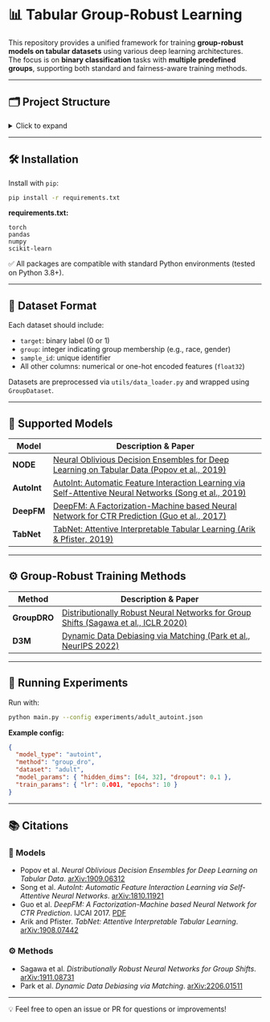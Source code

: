 # 📊 Tabular Group-Robust Learning

This repository provides a unified framework for training **group-robust models on tabular datasets** using various deep learning architectures.  
The focus is on **binary classification** tasks with **multiple predefined groups**, supporting both standard and fairness-aware training methods.

---

## 🗂️ Project Structure

<details>
<summary>Click to expand</summary>

```
project/
├── dataset/                    # Raw and processed data
├── models/                     # Model architectures
│   ├── node.py
│   ├── autoint.py
│   ├── deepfm.py
│   ├── tabnet.py
│   └── __init__.py
├── utils/                      # Utilities for training and evaluation
│   ├── data_loader.py
│   ├── train.py
│   ├── evaluation.py
│   ├── alignment.py
│   ├── compute_gradient.py
│   ├── compute_tau.py
│   └── __init__.py
├── method/                     # Fairness-aware training methods
│   ├── d3m.py
│   ├── group_dro.py
├── experiments/                # Example configuration files
│   ├── adult_autoint.json
├── main.py                     # Main training entry
├── requirements.txt
└── README.md
```

</details>

---

## 🛠️ Installation

Install with `pip`:

```bash
pip install -r requirements.txt
```

**requirements.txt:**
```
torch
pandas
numpy
scikit-learn
```

✅ All packages are compatible with standard Python environments (tested on Python 3.8+).

---

## 📑 Dataset Format

Each dataset should include:

- `target`: binary label (0 or 1)
- `group`: integer indicating group membership (e.g., race, gender)
- `sample_id`: unique identifier
- All other columns: numerical or one-hot encoded features (`float32`)

Datasets are preprocessed via `utils/data_loader.py` and wrapped using `GroupDataset`.

---

## 🧠 Supported Models

| Model       | Description & Paper                                                                                  |
|-------------|-------------------------------------------------------------------------------------------------------|
| **NODE**     | [Neural Oblivious Decision Ensembles for Deep Learning on Tabular Data (Popov et al., 2019)](https://arxiv.org/abs/1909.06312) |
| **AutoInt**  | [AutoInt: Automatic Feature Interaction Learning via Self-Attentive Neural Networks (Song et al., 2019)](https://arxiv.org/abs/1810.11921) |
| **DeepFM**   | [DeepFM: A Factorization-Machine based Neural Network for CTR Prediction (Guo et al., 2017)](https://www.ijcai.org/Proceedings/2017/0239.pdf) |
| **TabNet**   | [TabNet: Attentive Interpretable Tabular Learning (Arik & Pfister, 2019)](https://arxiv.org/abs/1908.07442) |

---

## ⚙️ Group-Robust Training Methods

| Method       | Description & Paper                                                                                              |
|--------------|------------------------------------------------------------------------------------------------------------------|
| **GroupDRO** | [Distributionally Robust Neural Networks for Group Shifts (Sagawa et al., ICLR 2020)](https://arxiv.org/abs/1911.08731) |
| **D3M**      | [Dynamic Data Debiasing via Matching (Park et al., NeurIPS 2022)](https://arxiv.org/abs/2206.01511) |

---

## 🚀 Running Experiments

Run with:

```bash
python main.py --config experiments/adult_autoint.json
```

**Example config:**

```json
{
  "model_type": "autoint",
  "method": "group_dro",
  "dataset": "adult",
  "model_params": { "hidden_dims": [64, 32], "dropout": 0.1 },
  "train_params": { "lr": 0.001, "epochs": 10 }
}
```

---

## 📚 Citations

### 🧠 Models
- Popov et al. *Neural Oblivious Decision Ensembles for Deep Learning on Tabular Data*. [arXiv:1909.06312](https://arxiv.org/abs/1909.06312)
- Song et al. *AutoInt: Automatic Feature Interaction Learning via Self-Attentive Neural Networks*. [arXiv:1810.11921](https://arxiv.org/abs/1810.11921)
- Guo et al. *DeepFM: A Factorization-Machine based Neural Network for CTR Prediction*. IJCAI 2017. [PDF](https://www.ijcai.org/Proceedings/2017/0239.pdf)
- Arik and Pfister. *TabNet: Attentive Interpretable Tabular Learning*. [arXiv:1908.07442](https://arxiv.org/abs/1908.07442)

### ⚙️ Methods
- Sagawa et al. *Distributionally Robust Neural Networks for Group Shifts*. [arXiv:1911.08731](https://arxiv.org/abs/1911.08731)
- Park et al. *Dynamic Data Debiasing via Matching*. [arXiv:2206.01511](https://arxiv.org/abs/2206.01511)

---

💡 Feel free to open an issue or PR for questions or improvements!
